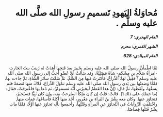 <h1 dir="rtl">مُحاوَلةُ اليَهودِ تَسميمِ رسولِ الله صلَّى الله عليه وسلَّم .</h1>

<h5 dir="rtl">العام الهجري:  7

الشهر القمري: محرم

العام الميلادي: 628</h5>

<p dir="rtl">لمَّا اطْمأنَّ رسولُ الله صلى الله عليه وسلم بخَيبرَ بعدَ فَتحِها أَهدَتْ له زَينبُ بنتُ الحارثِ -امرأةُ سَلاَّمِ بنِ مِشْكَمٍ- شاةً مَصْلِيَّةً، وقد سَألتْ أيَّ عُضْوٍ أَحَبُّ إلى رسولِ الله صلى الله عليه وسلم؟ فقِيلَ لها: الذِّراعُ، فأَكثرتْ فيها مِنَ السُّمِّ، ثمَّ سَمَّتْ سائرَ الشَّاةِ، ثمَّ جاءت بها، فلمَّا وَضعتْها بين يَدي رسولِ الله صلى الله عليه وسلم تناوَلَ الذِّراعَ، فَلاكَ منها مُضغةً فلم يسغْها، ولَفَظَها، ثمَّ قال: (إنَّ هذا العَظمُ لَيخبِرُني أنَّه مَسمومٌ). ثم دَعا بها فاعْترَفتْ، فقال: (ما حمَلكِ على ذلك؟). قالتْ: قلتُ إن كان مَلِكاً استَرحتُ منه، وإن كان نَبِيًّا فسيُخبَرُ، فتجاوَز عنها. وكان معه بِشْرُ بنُ البَراءِ بنِ مَعْرورٍ، أخَذ منها أَكلةً فأَساغَها، فمات منها, واخْتلفَتِ الرِّواياتُ في التَّجاوُزِ عنِ المرأةِ وقَتْلِها، وأجمعوا بأنَّه تَجاوَز عنها أوَّلًا، فلمَّا مات بِشْرُ قَتَلَها قِصاصًا.</p></br>

